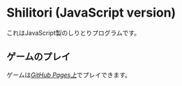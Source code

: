 # Shilitori (JavaScript version)
これはJavaScript製のしりとりプログラムです。

## ゲームのプレイ
ゲームは<em>[GitHub Pages上](https://ryofuji2005.github.io/ShilitoriJS/shilitori.html)</em>でプレイできます。
